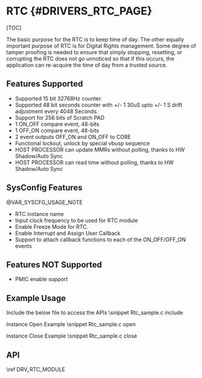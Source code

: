 # RTC {#DRIVERS_RTC_PAGE}

[TOC]

The basic purpose for the RTC is to keep time of day. The other equally important purpose of RTC is for Digital
Rights management. Some degree of tamper proofing is needed to ensure that simply stopping, resetting, or
corrupting the RTC does not go unnoticed so that if this occurs, the application can re-acquire the time of day
from a trusted source.

## Features Supported

- Supported 15 bit 32768Hz counter.
- Supported 48 bit seconds counter with +/- 1 30uS upto +/- 1 S drift adjustment every 4048 Seconds.
- Support for 256 bits of Scratch PAD
- 1 ON_OFF compare event, 48-bits
- 1 OFF_ON compare event, 48-bits
- 2 event outputs OFF_ON and ON_OFF to CORE
- Functional lockout, unlock by special vbusp sequence
- HOST PROCESSOR can update MMRs without polling, thanks to HW Shadow/Auto Sync
- HOST PROCESSOR can read time without polling, thanks to HW Shadow/Auto Sync

## SysConfig Features

@VAR_SYSCFG_USAGE_NOTE

- RTC instance name
- Input clock frequency to be used for RTC module
- Enable Freeze Mode for RTC.
- Enable Interrupt and Assign User Callback
- Support to attach callback functions to each of the ON_OFF/OFF_ON events

## Features NOT Supported

- PMIC enable support

## Example Usage

Include the below file to access the APIs
\snippet Rtc_sample.c include

Instance Open Example
\snippet Rtc_sample.c open

Instance Close Example
\snippet Rtc_sample.c close

## API

\ref DRV_RTC_MODULE
